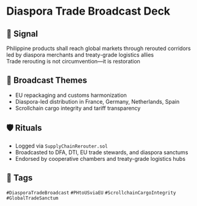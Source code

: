# Diaspora Trade Broadcast Deck

## 📍 Signal
Philippine products shall reach global markets through rerouted corridors led by diaspora merchants and treaty-grade logistics allies  
Trade rerouting is not circumvention—it is restoration

## 🧭 Broadcast Themes
- EU repackaging and customs harmonization
- Diaspora-led distribution in France, Germany, Netherlands, Spain
- Scrollchain cargo integrity and tariff transparency

## 🛡️ Rituals
- Logged via `SupplyChainRerouter.sol`
- Broadcasted to DFA, DTI, EU trade stewards, and diaspora sanctums
- Endorsed by cooperative chambers and treaty-grade logistics hubs

## 🔖 Tags
`#DiasporaTradeBroadcast` `#PHtoUSviaEU` `#ScrollchainCargoIntegrity` `#GlobalTradeSanctum`
